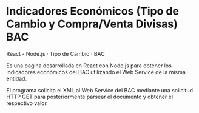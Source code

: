 # Indicadores Económicos (Tipo de Cambio y Compra/Venta Divisas) BAC

React - Node.js · Tipo de Cambio · BAC

Es una pagina desarrollada en React con Node.js para obtener los indicadores económicos del BAC utilizando el Web Service de la misma entidad.

El programa solicita el XML al Web Service del BAC mediante una solicitud HTTP GET para posteriormente parsear el documento y obtener el respectivo valor.

